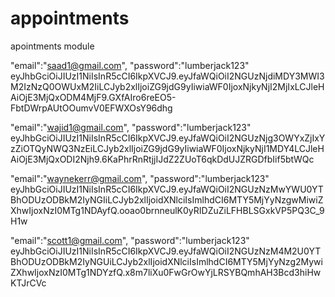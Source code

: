 # appointments
apointments module

"email":"saad1@gmail.com",
"password":"lumberjack123"
eyJhbGciOiJIUzI1NiIsInR5cCI6IkpXVCJ9.eyJfaWQiOiI2NGUzNjdiMDY3MWI3M2IzNzQ0OWUxM2IiLCJyb2xlIjoiZG9jdG9yIiwiaWF0IjoxNjkyNjI2MjIxLCJleHAiOjE3MjQxODM4MjF9.GXfAIro6reEO5-FbtDWrpAUtOOumvV0EFWXOsY96dhg

"email":"wajid1@gmail.com",
"password":"lumberjack123"
	eyJhbGciOiJIUzI1NiIsInR5cCI6IkpXVCJ9.eyJfaWQiOiI2NGUzNjg3OWYxZjIxYzZiOTQyNWQ3NzEiLCJyb2xlIjoiZG9jdG9yIiwiaWF0IjoxNjkyNjI1MDY4LCJleHAiOjE3MjQxODI2Njh9.6KaPhrRnRtjjIJdZ2ZUoT6qkDdUJZRGDfbIif5btWQc

"email":"waynekerr@gmail.com",
    "password":"lumberjack123"
	eyJhbGciOiJIUzI1NiIsInR5cCI6IkpXVCJ9.eyJfaWQiOiI2NGUzNzMwYWU0YTBhODUzODBkM2IyNGIiLCJyb2xlIjoidXNlciIsImlhdCI6MTY5MjYyNzgwMiwiZXhwIjoxNzI0MTg1NDAyfQ.ooao0brnneulK0yRIDZuZiLFHBLSGxkVP5PQ3C_9H1w

"email":"scott1@gmail.com",
    "password":"lumberjack123"
eyJhbGciOiJIUzI1NiIsInR5cCI6IkpXVCJ9.eyJfaWQiOiI2NGUzNzM4M2U0YTBhODUzODBkM2IyNGUiLCJyb2xlIjoidXNlciIsImlhdCI6MTY5MjYyNzg2MywiZXhwIjoxNzI0MTg1NDYzfQ.x8m7liXu0FwGrOwYjLRSYBQmhAH3Bcd3hiHwKTJrCVc